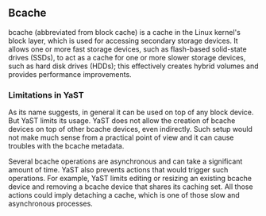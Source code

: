 ## Bcache

bcache (abbreviated from block cache) is a cache in the Linux kernel's block layer,
which is used for accessing secondary storage devices. It allows one or more
fast storage devices, such as flash-based solid-state drives (SSDs), to act as
a cache for one or more slower storage devices, such as hard disk drives (HDDs);
this effectively creates hybrid volumes and provides performance improvements.

### Limitations in YaST

As its name suggests, in general it can be used on top of any block device. But YaST limits its usage.
YaST does not allow the creation of bcache devices on top of other bcache devices, even indirectly.
Such setup would not make much sense from a practical point of view and it can cause troubles with
the bcache metadata.

Several bcache operations are asynchronous and can take a significant amount of time.
YaST also prevents actions that would trigger such operations. For example, YaST limits
editing or resizing an existing bcache device and removing a bcache device that shares
its caching set. All those actions could imply detaching a cache, which is one of those slow
and asynchronous processes.
